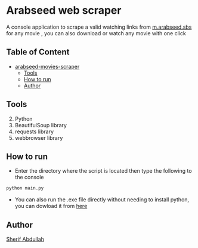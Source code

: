 # Arabseed web scraper
A console application to scrape a valid watching links from <a href="https://m.arabseed.sbs" target="_blank">m.arabseed.sbs</a> for any movie , you can also download or watch any movie with one click

## Table of Content
- [arabseed-movies-scraper](#arabseed-webscrapping)
  * [Tools](#tools)
  * [How to run](#how-to-run)
  * [Author](#author)

## Tools
2. Python
3. BeautifulSoup library
4. requests library
5. webbrowser library

## How to run
* Enter the directory where the script is located then type the following to the console
```Bash
python main.py
```
* You can also run the .exe file directly without needing to install python, you can dowload it from [here](https://github.com/sherif-abdallah/movies-and-series-scraper/raw/main/Movies%20%26%20Series%20Scraper.exe)
## Author
[Sherif Abdullah](https://github.com/sherif-abdallah)
